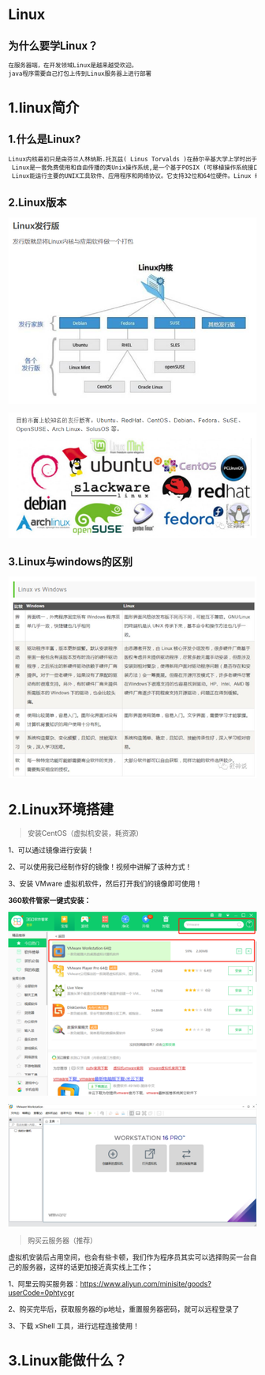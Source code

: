 # Linux

## 为什么要学Linux？

```xml
在服务器端，在开发领域Linux是越来越受欢迎。
java程序需要自己打包上传到Linux服务器上进行部署
```

# 1.linux简介

## 1.什么是Linux?

```xml
Linux内核最初只是由芬兰人林纳斯.托瓦兹( Linus Torvalds )在赫尔辛基大学上学时出于个人爱好而编写的。
 Linux是一套免费使用和自由传播的类Unix操作系统,是一个基于POSIX (可移植操作系统接口)和UNIX的多用户、多任务、支持多线程和多CPU的操作系统。
 Linux能运行主要的UNIX工具软件、应用程序和网络协议。它支持32位和64位硬件。Linux 继承了Unix以网络为核心的设计思想，是一个性能稳定的多用户网络操作系统。
```

## 2.Linux版本

![image-20210207221224644](../imgs/image-20210207221224644.png)

![image-20210207222131060](../imgs/image-20210207222131060.png)

## 3.Linux与windows的区别

![image-20210207222243102](../imgs/image-20210207222243102.png)

# 2.Linux环境搭建

> 安装CentOS（虚拟机安装，耗资源）

1、可以通过镜像进行安装！

2、可以使用我已经制作好的镜像！视频中讲解了该种方式！

3、安装 VMware 虚拟机软件，然后打开我们的镜像即可使用！

**360软件管家一键式安装：**

![image-20210207224451609](../imgs/image-20210207224451609.png)

![image-20210207225004952](../imgs/image-20210207225004952.png)

> 购买云服务器（推荐）

虚拟机安装后占用空间，也会有些卡顿，我们作为程序员其实可以选择购买一台自己的服务器，这样的话更加接近真实线上工作；

1、阿里云购买服务器：https://www.aliyun.com/minisite/goods?userCode=0phtycgr

2、购买完毕后，获取服务器的ip地址，重置服务器密码，就可以远程登录了

3、下载 xShell 工具，进行远程连接使用！

# 3.Linux能做什么？
